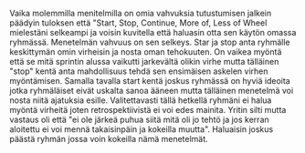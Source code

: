 Vaika molemmilla menitelmilla on omia vahvuksia tutustumisen jalkein päädyin tuloksen että "Start, Stop, Continue, More of, Less of Wheel
 mielestäni selkeampi ja voisin kuvitella että haluasin otta sen käytön omassa ryhmässä. Menetelmän vahvuus on sen selkeys. Star ja stop
anta ryhmälle keskittymän omin virheisin ja nosta oman tehokuuten. On vaikea myöntä että se mitä sprintin alussa vaikutti jarkevältä
olikin virhe mutta tälläinen "stop" kentä anta mahdollisuus tehdä sen ensimäisen askelen virhen myöntämisen. Samalla tavalla start kentä
joskus ryhmässä on hyviä ideoita jotka ryhmäläiset eivät uskalta sanoa ääneen mutta tälläinen menetelmä voi nosta niitä ajatuksia esille.
 Valitettavasti tällä hetkellä ryhmäni ei halua myöntä virheitä joten retrospektiivistä ei voi edes mainita. Yritin silti mutta vastaus
 oli että "ei ole järkeä puhua siitä mitä oli jo tehtö ja jos kerran aloitettu ei voi mennä takaisinpäin ja kokeilla muutta".
 Haluaisin joskus päästä ryhmän jossa voin kokeilla nämä menetelmät.
